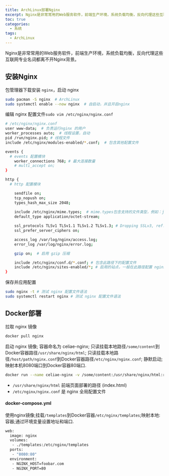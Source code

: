 ```yaml
---
title: ArchLinux部署Nginx
excerpt: Nginx是非常常用的Web服务软件，前端生产环境，系统负载均衡，反向代理这些互联网专业名词都离不开Nginx背景。
toc: true
categories:
  - 系统
tags:
  - ArchLinux
---
```


Nginx是非常常用的Web服务软件，前端生产环境，系统负载均衡，反向代理这些互联网专业名词都离不开Nginx背景。

## 安装Nginx

包管理器下载安装 `nginx`，启动 nginx

```bash
sudo pacman -S nginx  # ArchLinux
sudo systemctl enable --now nginx  # 自启动，并且开启nginx
```

编辑 nginx 配置文件`sudo vim /etc/nginx/nginx.conf`

```bash
# /etc/nginx/nginx.conf
user www-data;  # 负责运行nginx 的用户
worker_processes auto;  # 线程设置，自动
pid /run/nginx.pid; # 线程文件
include /etc/nginx/modules-enabled/*.conf;  # 包含其他配置文件

events {
  # events 配置模块
	worker_connections 768; # 最大连接数量
	# multi_accept on;
}

http {
  # http 配置模块

	sendfile on;
	tcp_nopush on;
	types_hash_max_size 2048;
	
	include /etc/nginx/mime.types;  # mime.types包含支持的文件类型，例如：jpg,png
	default_type application/octet-stream;

	ssl_protocols TLSv1 TLSv1.1 TLSv1.2 TLSv1.3; # Dropping SSLv3, ref: POODLE
	ssl_prefer_server_ciphers on;

	access_log /var/log/nginx/access.log;
	error_log /var/log/nginx/error.log;

	gzip on;  # 启用 gzip 压缩

	include /etc/nginx/conf.d/*.conf; # 包含此路径下的配置文件
	include /etc/nginx/sites-enabled/*; # 启用的站点，一般在此路径配置 nginx 站点
}
```

保存并应用配置

```bash
sudo nginx -t # 测试 nginx 配置文件语法
sudo systemctl restart nginx # 测试 nginx 配置文件语法
```

## Docker部署

拉取 nginx 镜像

```bash
docker pull nginx
```

启动 nginx 镜像; 容器命名为 celiae-nginx; 只读挂载本地路径`/some/content`到Docker容器路径`/usr/share/nginx/html`;
只读挂载本地路径`/host/path/nginx.conf`到Docker容器路径`/etc/nginx/nginx.conf`; 静默启动; 映射本机8080端口到Docker容器80端口.

```bash
docker run --name celiae-nginx -v /some/content:/usr/share/nginx/html:ro -v /host/path/nginx.conf:/etc/nginx/nginx.conf:ro -d -p 8080:80 nginx
```

- `/usr/share/nginx/html` 前端页面部署的路径 (index.html)
- `/etc/nginx/nginx.conf` 是 nginx 全局配置文件

#### docker-compose.yml

使用nginx镜像;挂载`/templates`到Docker容器`/etc/nginx/templates`;映射本地:容器;通过环境变量设置地址和端口.

```bash
web:
  image: nginx
  volumes:
   - ./templates:/etc/nginx/templates
  ports:
   - "8080:80"
  environment:
   - NGINX_HOST=foobar.com
   - NGINX_PORT=80
```